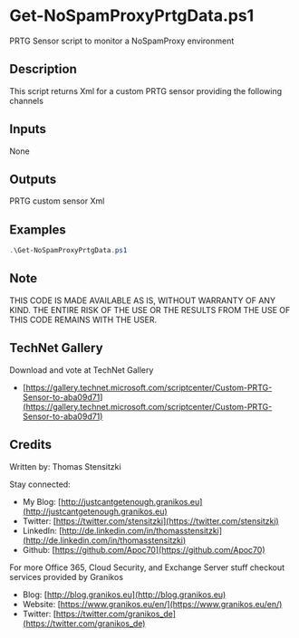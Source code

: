 # Get-NoSpamProxyPrtgData.ps1 

PRTG Sensor script to monitor a NoSpamProxy environment

## Description

This script returns Xml for a custom PRTG sensor providing the following channels

## Inputs

None

## Outputs

PRTG custom sensor Xml

## Examples

``` PowerShell
.\Get-NoSpamProxyPrtgData.ps1
```
## Note

THIS CODE IS MADE AVAILABLE AS IS, WITHOUT WARRANTY OF ANY KIND. THE ENTIRE
RISK OF THE USE OR THE RESULTS FROM THE USE OF THIS CODE REMAINS WITH THE USER.

## TechNet Gallery

Download and vote at TechNet Gallery

* [https://gallery.technet.microsoft.com/scriptcenter/Custom-PRTG-Sensor-to-aba09d71](https://gallery.technet.microsoft.com/scriptcenter/Custom-PRTG-Sensor-to-aba09d71)

## Credits

Written by: Thomas Stensitzki

Stay connected:

* My Blog: [http://justcantgetenough.granikos.eu](http://justcantgetenough.granikos.eu)
* Twitter: [https://twitter.com/stensitzki](https://twitter.com/stensitzki)
* LinkedIn: [http://de.linkedin.com/in/thomasstensitzki](http://de.linkedin.com/in/thomasstensitzki)
* Github: [https://github.com/Apoc70](https://github.com/Apoc70)

For more Office 365, Cloud Security, and Exchange Server stuff checkout services provided by Granikos

* Blog: [http://blog.granikos.eu](http://blog.granikos.eu)
* Website: [https://www.granikos.eu/en/](https://www.granikos.eu/en/)
* Twitter: [https://twitter.com/granikos_de](https://twitter.com/granikos_de)